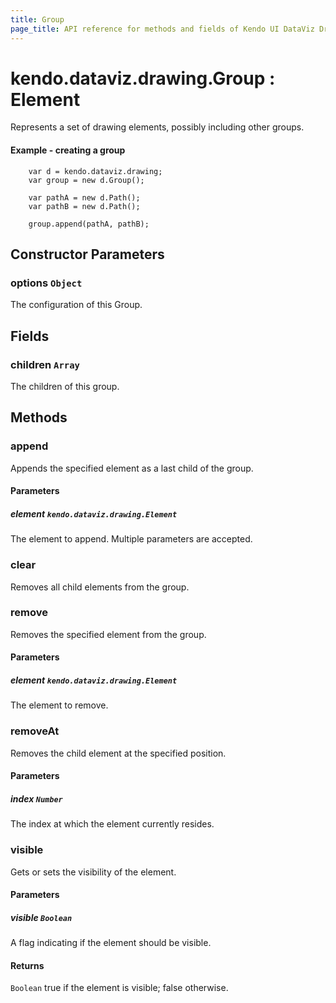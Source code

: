 ```yaml
---
title: Group
page_title: API reference for methods and fields of Kendo UI DataViz Drawing Group
---
```


# kendo.dataviz.drawing.Group : Element
Represents a set of drawing elements, possibly including other groups.

#### Example - creating a group
        var d = kendo.dataviz.drawing;
        var group = new d.Group();

        var pathA = new d.Path();
        var pathB = new d.Path();

        group.append(pathA, pathB);

## Constructor Parameters

### options `Object`
The configuration of this Group.

## Fields

### children `Array`
The children of this group.

## Methods

### append
Appends the specified element as a last child of the group.

#### Parameters

##### element `kendo.dataviz.drawing.Element`
The element to append. Multiple parameters are accepted.


### clear
Removes all child elements from the group.


### remove
Removes the specified element from the group.

#### Parameters

##### element `kendo.dataviz.drawing.Element`
The element to remove.


### removeAt
Removes the child element at the specified position.

#### Parameters

##### index `Number`
The index at which the element currently resides.


### visible
Gets or sets the visibility of the element.

#### Parameters

##### visible `Boolean`
A flag indicating if the element should be visible.

#### Returns
`Boolean` true if the element is visible; false otherwise.

